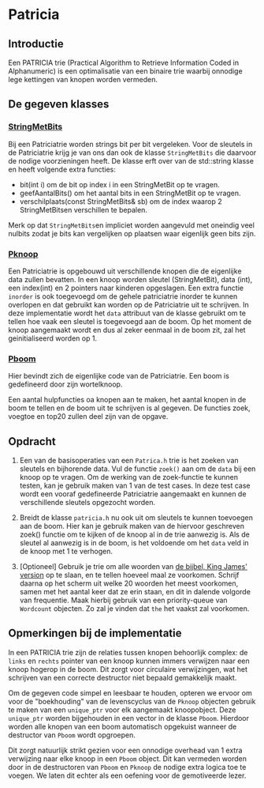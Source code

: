 # Patricia

## Introductie

Een PATRICIA trie (Practical Algorithm to Retrieve Information Coded in Alphanumeric) is een optimalisatie van een binaire trie waarbij onnodige lege kettingen van knopen worden vermeden.

## De gegeven klasses

### [StringMetBits](include/stringmetbits.h)

Bij een Patriciatrie worden strings bit per bit vergeleken. Voor de sleutels in de Patriciatrie krijg je van ons dan ook de klasse `StringMetBits` die daarvoor de nodige voorzieningen heeft. De klasse erft over van de std::string klasse en heeft volgende extra functies:
- bit(int i) om de bit op index i in een StringMetBit op te vragen.
- geefAantalBits() om het aantal bits in een StringMetBit op te vragen.
- verschilplaats(const StringMetBits& sb) om de index waarop 2 StringMetBitsen verschillen te bepalen.

Merk op dat `StringMetBits`en impliciet worden aangevuld met oneindig veel nulbits zodat je bits kan vergelijken op plaatsen waar eigenlijk geen bits zijn. 

### [Pknoop](include/patriciaknoop.h)

Een Patriciatrie is opgebouwd uit verschillende knopen die de eigenlijke data zullen bevatten. In een knoop worden sleutel (StringMetBit), data (int), een index(int) en 2 pointers naar kinderen opgeslagen. Een extra functie `inorder` is ook toegevoegd om de gehele patriciatrie inorder te kunnen overlopen en dat gebruikt kan worden op de Patriciatrie uit te schrijven. In deze implementatie wordt het `data` attribuut van de klasse gebruikt om te tellen hoe vaak een sleutel is toegevoegd aan de boom. Op het moment de knoop aangemaakt wordt en dus al zeker eenmaal in de boom zit, zal het geinitialiseerd worden op 1. 

### [Pboom](include/patricia.h)

Hier bevindt zich de eigenlijke code van de Patriciatrie. Een boom is gedefineerd door zijn wortelknoop. 

Een aantal hulpfuncties oa knopen aan te maken, het aantal knopen in de boom te tellen en de boom uit te schrijven is al gegeven.  De functies zoek, voegtoe en top20 zullen deel zijn van de opgave.

## Opdracht

1. Een van de basisoperaties van een `Patrica.h` trie is het zoeken van sleutels en bijhorende data. Vul de functie `zoek()` aan om de `data` bij een knoop op te vragen. Om de werking van de zoek-functie te kunnen testen, kan je gebruik maken van 1 van de test cases. In deze test case wordt een vooraf gedefineerde Patriciatrie aangemaakt en kunnen de verschillende sleutels opgezocht worden.

1. Breidt de klasse `patricia.h` nu ook uit om sleutels te kunnen toevoegen aan de boom. Hier kan je gebruik maken van de hiervoor geschreven zoek() functie om te kijken of de knoop al in de trie aanwezig is. Als de sleutel al aanwezig is in de boom, is het voldoende om het `data` veld in de knoop met 1 te verhogen.

1. [Optioneel] Gebruik je trie om alle woorden van [de bijbel, King James' version](bible.txt) op te slaan, en te tellen hoeveel maal ze voorkomen. Schrijf daarna op het scherm uit welke 20 woorden het meest voorkomen, samen met het aantal keer dat ze erin staan, en dit in dalende volgorde van frequentie. Maak hierbij gebruik van een priority-queue van `Wordcount` objecten. Zo zal je vinden dat `the` het vaakst zal voorkomen.

## Opmerkingen bij de implementatie

In een PATRICIA trie zijn de relaties tussen knopen behoorlijk complex: de `links` en `rechts` pointer van een knoop kunnen immers verwijzen naar een knoop hogerop in de boom. Dit zorgt voor circulaire verwijzingen, wat het schrijven van een correcte destructor niet bepaald gemakkelijk maakt.

Om de gegeven code simpel en leesbaar te houden, opteren we ervoor om voor de "boekhouding" van de levenscyclus van de `Pknoop` objecten gebruik te maken van een `unique_ptr` voor elk aangemaakt knoopobject. Deze `unique_ptr` worden bijgehouden in een vector in de klasse `Pboom`. Hierdoor worden alle knopen van een boom automatisch opgekuist wanneer de destructor van `Pboom` wordt opgroepen.

Dit zorgt natuurlijk strikt gezien voor een onnodige overhead van 1 extra verwijzing naar elke knoop in een `Pboom` object. Dit kan vermeden worden door in de destructoren van `Pboom` en `Pknoop` de nodige extra logica toe te voegen. We laten dit echter als een oefening voor de gemotiveerde lezer.
